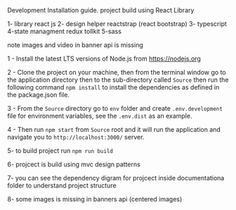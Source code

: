 Development Installation guide.
project build using React Library

1- library  react js
2- design helper reactstrap (react bootstrap)
3- typescript
4-state managment redux tollkit
5-sass

note 
images and video in banner api is missing

1 - Install the latest LTS versions of Node.js from https://nodejs.org 

2 - Clone the project on your machine, then from the terminal window go to the application directory then to the sub-directory called `Source` then run the following command `npm install` to install the dependencies as defined in the package.json file.

3 - From the `Source` directory go to `env` folder and create `.env.development` file for environment variables, see the `.env.dist` as an example.

4 - Then run `npm start` from `Source` root and it will run the application and navigate you to `http://localhost:3000/` server.

5- to build project run `npm run build`

6- projcect is build using mvc design patterns

7- you can see the dependency digram for projcect inside documentationa folder
to understand project structure

8- some images is missing in banners api (centered images)

